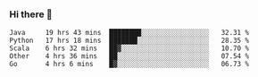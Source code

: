 ### Hi there 👋

<!--
**yeya24/yeya24** is a ✨ _special_ ✨ repository because its `README.md` (this file) appears on your GitHub profile.

Here are some ideas to get you started:

- 🔭 I’m currently working on ...
- 🌱 I’m currently learning ...
- 👯 I’m looking to collaborate on ...
- 🤔 I’m looking for help with ...
- 💬 Ask me about ...
- 📫 How to reach me: ...
- 😄 Pronouns: ...
- ⚡ Fun fact: ...
-->

<!--START_SECTION:waka-->
```text
Java     19 hrs 43 mins  ████████░░░░░░░░░░░░░░░░░   32.31 % 
Python   17 hrs 18 mins  ███████░░░░░░░░░░░░░░░░░░   28.35 % 
Scala    6 hrs 32 mins   ██▓░░░░░░░░░░░░░░░░░░░░░░   10.70 % 
Other    4 hrs 36 mins   ██░░░░░░░░░░░░░░░░░░░░░░░   07.54 % 
Go       4 hrs 6 mins    █▓░░░░░░░░░░░░░░░░░░░░░░░   06.73 % 
```
<!--END_SECTION:waka-->
